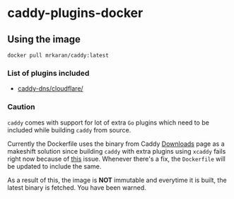 # caddy-plugins-docker

## Using the image

`docker pull mrkaran/caddy:latest`

### List of plugins included

- [caddy-dns/cloudflare/](https://github.com/caddy-dns/cloudflare/)

### Caution

`caddy` comes with support for lot of extra `Go` plugins which need to be included while building `caddy` from source.

Currently the Dockerfile uses the binary from Caddy [Downloads](https://caddyserver.com/download) page as a makeshift solution since building `caddy` with extra plugins using `xcaddy` fails right now because of [this](https://github.com/caddy-dns/cloudflare/issues/11) issue. Whenever there's a fix, the `Dockerfile` will be updated to include the same.

As a result of this, the image is **NOT** immutable and everytime it is built, the latest binary is fetched. You have been warned.
